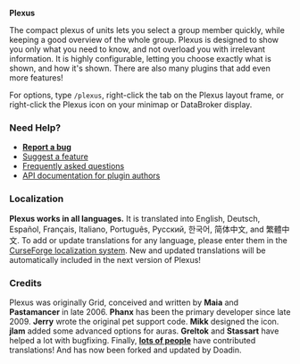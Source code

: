 **Plexus**

The compact plexus of units lets you select a group member quickly, while keeping a good overview of the whole group. Plexus is designed to show you only what you need to know, and not overload you with irrelevant information. It is highly configurable, letting you choose exactly what is shown, and how it's shown. There are also many plugins that add even more features!

For options, type `/plexus`, right-click the tab on the Plexus layout frame, or right-click the Plexus icon on your minimap or DataBroker display.


### Need Help?

- **[Report a bug](https://wow.curseforge.com/addons/plexus/pages/how-to-report-a-bug-in-plexus/)**
- [Suggest a feature](https://wow.curseforge.com/addons/plexus/tickets/?status=+&type=e)
- [Frequently asked questions](https://github.com/Phanx/Plexus/wiki/FAQ)
- [API documentation for plugin authors](https://github.com/Phanx/Plexus/wiki)


### Localization

**Plexus works in all languages.** It is translated into English, Deutsch, Español, Français, Italiano, Português, Русский, 한국어, 简体中文, and 繁體中文. To add or update translations for any language, please enter them in the [CurseForge localization system](https://wow.curseforge.com/addons/plexus/localization/). New and updated translations will be automatically included in the next version of Plexus!


### Credits

Plexus was originally Grid, conceived and written by **Maia** and **Pastamancer** in late 2006. **Phanx** has been the primary developer since late 2009. **Jerry** wrote the original pet support code. **Mikk** designed the icon. **jlam** added some advanced options for auras. **Greltok** and **Stassart** have helped a lot with bugfixing. Finally, **[lots of people](https://wow.curseforge.com/addons/plexus/localization/translators/)** have contributed translations! And has now been forked and updated by Doadin.
